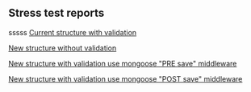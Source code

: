 ## Stress test reports
sssss
[Current structure with validation](https://woodroow.github.io/reports/current-with-validation/index.html)

[New structure without validation](https://woodroow.github.io/reports/without-validation/index.html)

[New structure with validation use mongoose "PRE save" middleware](https://woodroow.github.io/reports/with-validation-pre-save/index.html)

[New structure with validation use mongoose "POST save" middleware](https://woodroow.github.io/reports/with-validation-post-save/index.html)

